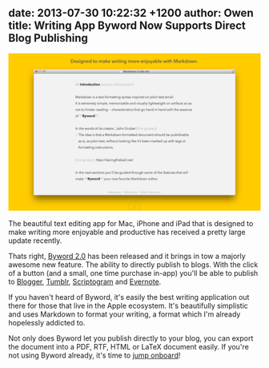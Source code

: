date: 2013-07-30 10:22:32 +1200
author: Owen
title: Writing App Byword Now Supports Direct Blog Publishing
----

![Byword 2.0](/media/2013-07-30-124075-1280-thumb-540x337-286.png)

The beautiful text editing app for Mac, iPhone and iPad that is designed to make writing more enjoyable and productive has received a pretty large update recently.

Thats right, [Byword 2.0](http://bywordapp.com/) has been released and it brings in tow a majorly awesome new feature. The ability to directly publish to blogs. With the click of a button (and a small, one time purchase in-app) you'll be able to publish to [Blogger](https://iwantmyname.com/features/applications/custom-domain-apps/blogs/blogger-blogspot-free-blog-with-own-url), [Tumblr](https://iwantmyname.com/features/applications/custom-domain-apps/blogs/tumblr-tumblelog-easy-blog-with-own-url), [Scriptogram](https://iwantmyname.com/services/blog-hosting/scriptogr.am-custom-domain) and [Evernote](http://evernote.com).

If you haven't heard of Byword, it's easily the best writing application out there for those that live in the Apple ecosystem. It's beautifully simplistic and uses Markdown to format your writing, a format which I'm already hopelessly addicted to.

Not only does Byword let you publish directly to your blog, you can export the document into a PDF, RTF, HTML or LaTeX document easily. If you're not using Byword already, it's time to [jump onboard](https://itunes.apple.com/us/app/byword/id420212497?mt=12&ign-mpt=uo%3D4)!
